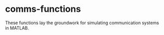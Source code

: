 # comms-functions
These functions lay the groundwork for simulating communication systems in MATLAB.
